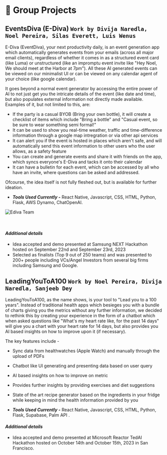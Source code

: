 # 🧪 Group Projects

## EventsDiva (E-Diva) `Work by Divija Naredla, Noel Pereira, Silas Everett, Luis Wenus`

E-Diva (EventDiva), your next productivity daily, is an event generation app which automatically generates events from your emails (across all major email clients), regardless of whether it comes in as a structured event card (like Luma) or unstructured (like an impromptu event invite like "Hey Noel, We should meet at the Harbor at 7pm"). All these AI generated events can be viewed on our minimalist UI or can be viewed on any calendar agent of your choice (like google calendar).

It goes beyond a normal event generator by accessing the entire power of AI to not just get you the intricate details of the event (like date and time), but also populates external information not directly made available. Examples of it, but not limited to this, are:

- If the party is a casual BYOB (Bring your own bottle), it will create a checklist of items which include "Bring a bottle" and "Casual event, so be sure to wear something semi formal!"
- It can be used to show you real-time weather, traffic and time-difference information through a google map intregration or via other api services
- It can alert you if the event is hosted in places which aren't safe, and will automatically send this event information to other users who the user allows, as a safety feature
- You can create and generate events and share it with friends on the app, which syncs everyone's E-Diva and tacks it onto their calendar
- It can have a bulletin for each event, which can be accessed by all who have an invite, where questions can be asked and addressed.

Ofcourse, the idea itself is not fully fleshed out, but is available for further ideation.

- _**Tools Used Currently -**_ React Native, Javascript, CSS, HTML, Python, Flask, AWS Dynamo, ChatOpenAI.

![Ediva Team](https://drive.google.com/uc?export=view&id=1z0yg9KxbBfAt4F2Yj4hwHw2Az5P26aZ2)

<!-- ![Ediva Team Position](https://drive.google.com/uc?export=view&id=14fN-BJ7WhmYvFH_gorwM0xWBWJdIuRjJ) -->

&nbsp;
&nbsp;

#### _Additional details_

- Idea accepted and demo presented at Samsung NEXT Hackathon hosted on September 22nd and September 23rd, 2023
- Selected as finalists (Top 9 out of 250 teams) and was presented to 200+ people including VCs/Angel Investors from several big firms including Samsung and Google.
<!-- - Project Files including a video and presentation can be found [HERE](https://drive.google.com/file/d/1OmfVFW7-6WTARVQmAvN5CzSBgncULtGo/view). -->


## LeadingYouToA100 `Work by Noel Pereira, Divija Naredla, Sanjeeb Dey`

LeadingYouToA100, as the name shows, is your tool to "Lead you to a 100 years". Instead of traditional health apps which besieges you with a bundle of charts giving you the metrics without any further information, we decided to rethink this by creating your experience in the form of a chatbot which when asked questions like "What's my heart rate like, for the past 14 days" will give you a chart with your heart rate for 14 days, but also provides you AI based insights on how to improve upon it (if necessary). 

The key features include - 
- Sync data from healthwatches (Apple Watch) and manually through the upload of PDFs
- Chatbot like UI generating and presenting data based on user query
- AI based insights on how to improve on metric
- Provides further insights by providing exercises and diet suggestions
- State of the art recipe generator based on the ingredients in your fridge while keeping in mind the health information provided by you

- _**Tools Used Currently -**_ React Native, Javascript, CSS, HTML, Python, Flask, Supabase, Palm API .

#### _Additional details_

- Idea accepted and demo presented at Microsoft Reactor TedAI Hackathon hosted on October 14th and October 15th, 2023 in San Francisco.
